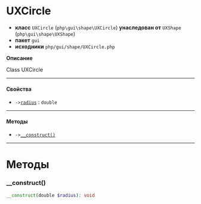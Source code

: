 # UXCircle

- **класс** `UXCircle` (`php\gui\shape\UXCircle`) **унаследован от** `UXShape` (`php\gui\shape\UXShape`)
- **пакет** `gui`
- **исходники** `php/gui/shape/UXCircle.php`

**Описание**

Class UXCircle

---

#### Свойства

- `->`[`radius`](#prop-radius) : `double`

---

#### Методы

- `->`[`__construct()`](#method-__construct)

---
# Методы

<a name="method-__construct"></a>

### __construct()
```php
__construct(double $radius): void
```